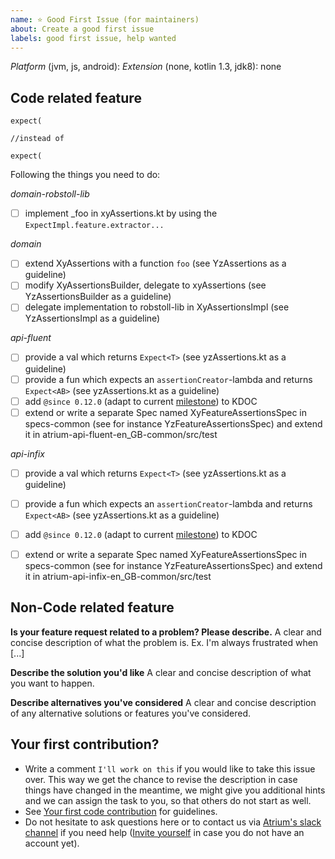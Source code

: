 ```yaml
---
name: ⭐ Good First Issue (for maintainers)
about: Create a good first issue
labels: good first issue, help wanted
---
```

*Platform* (jvm, js, android):
*Extension* (none, kotlin 1.3, jdk8): none

## Code related feature
```
expect(

//instead of

expect(
```

Following the things you need to do:


*domain-robstoll-lib*
- [ ] implement _foo in xyAssertions.kt by using the `ExpectImpl.feature.extractor...`

*domain*
- [ ] extend XyAssertions with a function `foo` (see YzAssertions as a guideline)
- [ ] modify XyAssertionsBuilder, delegate to xyAssertions (see YzAssertionsBuilder as a guideline)
- [ ] delegate implementation to robstoll-lib in XyAssertionsImpl (see YzAssertionsImpl as a guideline)

*api-fluent*
- [ ] provide a val which returns `Expect<T>` (see yzAssertions.kt as a guideline)
- [ ] provide a fun which expects an `assertionCreator`-lambda and returns `Expect<AB>` (see yzAssertions.kt as a guideline)
- [ ] add `@since 0.12.0` (adapt to current [milestone](https://github.com/robstoll/atrium/milestones)) to KDOC
- [ ] extend or write a separate Spec named XyFeatureAssertionsSpec in specs-common (see for instance YzFeatureAssertionsSpec) and extend it in atrium-api-fluent-en_GB-common/src/test

*api-infix*
- [ ] provide a val which returns `Expect<T>` (see yzAssertions.kt as a guideline)
- [ ] provide a fun which expects an `assertionCreator`-lambda and returns `Expect<AB>` (see yzAssertions.kt as a guideline)
- [ ] add `@since 0.12.0` (adapt to current [milestone](https://github.com/robstoll/atrium/milestones)) to KDOC
- [ ] extend or write a separate Spec named XyFeatureAssertionsSpec in specs-common (see for instance YzFeatureAssertionsSpec) and extend it in atrium-api-infix-en_GB-common/src/test


## Non-Code related feature
**Is your feature request related to a problem? Please describe.**
A clear and concise description of what the problem is. Ex. I'm always frustrated when [...]

**Describe the solution you'd like**
A clear and concise description of what you want to happen.

**Describe alternatives you've considered**
A clear and concise description of any alternative solutions or features you've considered.

## Your first contribution?
- Write a comment `I'll work on this` if you would like to take this issue over. 
  This way we get the chance to revise the description in case things have changed in the meantime, we might give you additional hints and we can assign the task to you, so that others do not start as well.
- See [Your first code contribution](https://github.com/robstoll/atrium/blob/master/.github/CONTRIBUTING.md#your-first-code-contribution) for guidelines.  
- Do not hesitate to ask questions here or to contact us via [Atrium's slack channel](https://kotlinlang.slack.com/team/U3DE1TXKP) if you need help
  ([Invite yourself](https://slack.kotlinlang.org/) in case you do not have an account yet).
